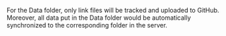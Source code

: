 For the Data folder, only link files will be tracked and uploaded to GitHub. Moreover, all data put in the Data folder would be automatically synchronized to the corresponding folder in the server.